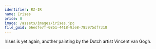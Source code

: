 ```yaml
---
identifier: RZ-IR
name: Irises
price: 0
image: /assets/images/irises.jpg
file_guid: 66edfe7f-0851-4418-93e8-785975df7318
---
```

Irises is yet again, another painting by the Dutch artist Vincent van Gogh.